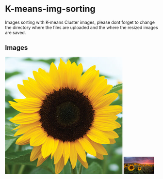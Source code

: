 # K-means-img-sorting
Images sorting with K-means
Cluster images, please dont forget to change the directory where the files are uploaded and the where the resized images are saved.
## Images
<p float="left">
  <img src="Images/Sunflower/01814_01_sunrichorangesum.jpg">
  <img src="Images/Sunflower/20150725-IMG_1442-Edit-2.jpg" width="100">
</p>
